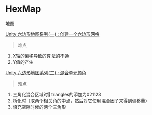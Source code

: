 # HexMap
地图

[Unity 六边形地图系列(一) : 创建一个六边形网格](http://gad.qq.com/program/translateview/7173811)

> 难点

1. X轴的偏移导致的算法的不通 
2. Y值的产生

[Unity 六边形地图系列(二) : 混合单元颜色](http://gad.qq.com/program/translateview/7173943)

> 难点

1. 三角化混合区域时triangles的添加为021123
2. 桥化时（取两个相关角的中点，然后对它使用混合因子来得到偏移量）
3. 填充空隙时候的两个三角形